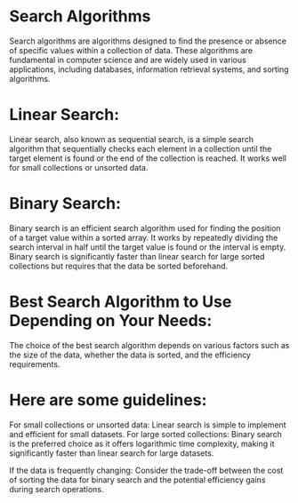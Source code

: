 # Search Algorithms

Search algorithms are algorithms designed to find the presence or absence of specific values within a collection of data. These algorithms are fundamental in computer science and are widely used in various applications, including databases, information retrieval systems, and sorting algorithms.

# Linear Search:
Linear search, also known as sequential search, is a simple search algorithm that sequentially checks each element in a collection until the target element is found or the end of the collection is reached. It works well for small collections or unsorted data.

# Binary Search:

Binary search is an efficient search algorithm used for finding the position of a target value within a sorted array. It works by repeatedly dividing the search interval in half until the target value is found or the interval is empty. Binary search is significantly faster than linear search for large sorted collections but requires that the data be sorted beforehand.

# Best Search Algorithm to Use Depending on Your Needs:

The choice of the best search algorithm depends on various factors such as the size of the data, whether the data is sorted, and the efficiency requirements.

# Here are some guidelines:

For small collections or unsorted data: Linear search is simple to implement and efficient for small datasets.
For large sorted collections: Binary search is the preferred choice as it offers logarithmic time complexity, making it significantly faster than linear search for large datasets.

If the data is frequently changing: Consider the trade-off between the cost of sorting the data for binary search and the potential efficiency gains during search operations.

